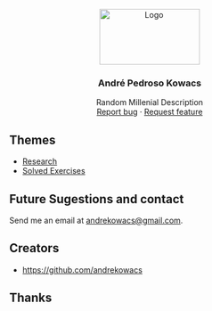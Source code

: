 <p align="center">
  <a href="https://example.com/">
    <img src="https://s2.glbimg.com/0q1BSBxe7xt0_ODFtfLaPsivCtc=/850x446/s.glbimg.com/po/tt/f/original/2011/07/18/nyan_cat.png" alt="Logo" width=180 height=100>
  </a>

  <h3 align="center">André Pedroso Kowacs</h3>

  <p align="center">
    Random Millenial Description
    <br>
    <a href="https://reponame/issues/new?template=bug.md">Report bug</a>
    ·
    <a href="https://reponame/issues/new?template=feature.md&labels=feature">Request feature</a>
  </p>
</p>


## Themes

- [Research](https://github.com/andrekowacs/andrekowacs.github.io/wiki/Research)
- [Solved Exercises](https://github.com/andrekowacs/andrekowacs.github.io/wiki/Solved-Exercises)




## Future Sugestions and contact

Send me an email at andrekowacs@gmail.com.

## Creators

- <https://github.com/andrekowacs>

## Thanks

